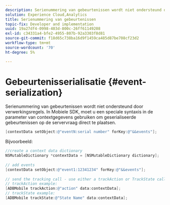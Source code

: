 ```yaml
---
description: Serienummering van gebeurtenissen wordt niet ondersteund door verwerkingsregels. In Mobiele SDK, moet u een speciale syntaxis in de parameter van contextgegevens gebruiken om geserialiseerde gebeurtenissen op de servervraag direct te plaatsen.
solution: Experience Cloud,Analytics
title: Serienummering van gebeurtenissen
topic-fix: Developer and implementation
uuid: 19a27df4-0998-403d-800c-26ff61149208
exl-id: c34331a4-bfe2-4955-807b-92a3303f8d81
source-git-commit: f18d65c738ba16d9f1459ca485d87be708cf23d2
workflow-type: tm+mt
source-wordcount: '70'
ht-degree: 5%

---
```


# Gebeurtenisserialisatie {#event-serialization}

Serienummering van gebeurtenissen wordt niet ondersteund door verwerkingsregels. In Mobiele SDK, moet u een speciale syntaxis in de parameter van contextgegevens gebruiken om geserialiseerde gebeurtenissen op de servervraag direct te plaatsen.

```objective-c
[contextData setObject:@"eventN:serial number" forKey:@"&&events"];
```

Bijvoorbeeld:

```objective-c
//create a context data dictionary 
NSMutableDictionary *contextData = [NSMutableDictionary dictionary]; 
 
// add events 
[contextData setObject:@"event1:12341234" forKey:@"&&events"]; 
 
// send the tracking call - use either a trackAction or TrackState call. 
// trackAction example: 
[ADBMobile trackAction:@"action" data:contextData]; 
// trackState example: 
[ADBMobile trackState:@"State Name" data:contextData]; 
```
